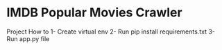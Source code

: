 # IMDB Popular Movies Crawler
Project How to
1- Create virtual env
2- Run pip install requirements.txt
3- Run app.py file
